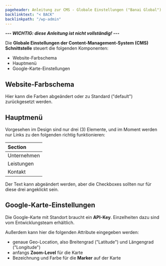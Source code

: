 ```yaml
---
pageheader: Anleitung zur CMS - Globale Einstellungen ("Banai Global")
backlinktext: "< BACK"
backlinkpath: "/wp-admin"
---
```


***--- WICHTIG: diese Anleitung ist nicht vollständig! ---***

Die **Globale Einstellungen der Content-Management-System (CMS) Schnittstelle** 
steuert die folgenden Komponenten:

* Website-Farbschema
* Hauptmenü
* Google-Karte-Einstellungen

## Website-Farbschema

Hier kann die Farben abgeändert oder zu Standard ("default") zurückgesetzt werden.

## Hauptmenü

Vorgesehen im Design sind nur drei (3) Elemente, und im Moment werden nur Links zu den folgenden richtig funktionieren:

Section |
:-- |
Unternehmen |
Leistungen |
Kontakt |

Der Text kann abgeändert werden, aber die Checkboxes sollten nur für diese drei angeklickt sein.


## Google-Karte-Einstellungen

Die Google-Karte mit Standort braucht ein **API-Key**. Einzelheiten dazu sind vom Entwicklungsteam erhältlich.

Außerdem kann hier die folgenden Attribute eingegeben werden:

* genaue Geo-Location, also Breitengrad ("Latitude") und Längengrad ("Longitude")
* anfangs **Zoom-Level** für die Karte
* Bezeichnung und Farbe für die **Marker** auf der Karte


